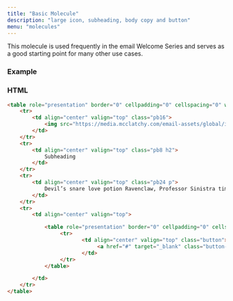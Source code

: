 ```yaml
---
title: "Basic Molecule"
description: "large icon, subheading, body copy and button"
menu: "molecules"
---
```


This molecule is used frequently in the email Welcome Series and serves as a good starting point for many other use cases.

### Example

<div class="example">
	<eds-basic-molecule></eds-basic-molecule>
</div>

### HTML

```html
<table role="presentation" border="0" cellpadding="0" cellspacing="0" width="100%">
	<tr>
		<td align="center" valign="top" class="pb16">
			<img src="https://media.mcclatchy.com/email-assets/global/icons/ICON-NAME.png" width="40" alt="ICON NAME icon" />
		</td>
	</tr>
	<tr>
		<td align="center" valign="top" class="pb8 h2">
			Subheading
		</td>
	</tr>
	<tr>
		<td align="center" valign="top" class="pb24 p">
			Devil’s snare love potion Ravenclaw, Professor Sinistra time-turner steak and kidney pie. Cabbage Daily Prophet letters from no one.
		</td>
	</tr>
	<tr>
		<td align="center" valign="top">

			<table role="presentation" border="0" cellpadding="0" cellspacing="0">
				 <tr>
						<td align="center" valign="top" class="button">
							 <a href="#" target="_blank" class="button-link">Button Text</a>
						</td>
				 </tr>
			</table>

		</td>
	</tr>
</table>
```
